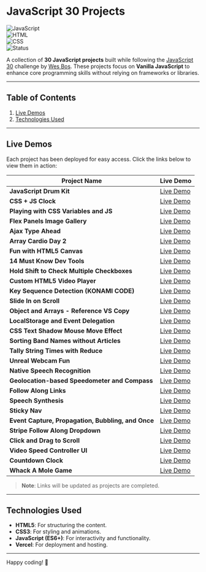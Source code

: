 # JavaScript 30 Projects

![JavaScript](https://img.shields.io/badge/JavaScript-ES6+-yellow.svg)  
![HTML](https://img.shields.io/badge/HTML-5-orange.svg)  
![CSS](https://img.shields.io/badge/CSS-3-blue.svg)  
![Status](https://img.shields.io/badge/status-in%20progress-yellowgreen.svg)

A collection of **30 JavaScript projects** built while following the [JavaScript 30](https://javascript30.com/) challenge by [Wes Bos](https://github.com/wesbos). These projects focus on **Vanilla JavaScript** to enhance core programming skills without relying on frameworks or libraries.

---

## Table of Contents

1. [Live Demos](#live-demos)
2. [Technologies Used](#technologies-used)

---

## Live Demos

Each project has been deployed for easy access. Click the links below to view them in action:

| Project Name                                       | Live Demo                                                      |
| -------------------------------------------------- | -------------------------------------------------------------- |
| **JavaScript Drum Kit**                            | [Live Demo](https://js-drumkit-aadityar73.vercel.app)          |
| **CSS + JS Clock**                                 | [Live Demo](https://js-css-clock-aadityar73.vercel.app/)       |
| **Playing with CSS Variables and JS**              | [Live Demo](https://css-variables-aadityar73.vercel.app/)      |
| **Flex Panels Image Gallery**                      | [Live Demo](https://flex-panel-gallery-aadityar73.vercel.app/) |
| **Ajax Type Ahead**                                | [Live Demo](#)                                                 |
| **Array Cardio Day 2**                             | [Live Demo](#)                                                 |
| **Fun with HTML5 Canvas**                          | [Live Demo](#)                                                 |
| **14 Must Know Dev Tools**                         | [Live Demo](#)                                                 |
| **Hold Shift to Check Multiple Checkboxes**        | [Live Demo](#)                                                 |
| **Custom HTML5 Video Player**                      | [Live Demo](#)                                                 |
| **Key Sequence Detection (KONAMI CODE)**           | [Live Demo](#)                                                 |
| **Slide In on Scroll**                             | [Live Demo](#)                                                 |
| **Object and Arrays - Reference VS Copy**          | [Live Demo](#)                                                 |
| **LocalStorage and Event Delegation**              | [Live Demo](#)                                                 |
| **CSS Text Shadow Mouse Move Effect**              | [Live Demo](#)                                                 |
| **Sorting Band Names without Articles**            | [Live Demo](#)                                                 |
| **Tally String Times with Reduce**                 | [Live Demo](#)                                                 |
| **Unreal Webcam Fun**                              | [Live Demo](#)                                                 |
| **Native Speech Recognition**                      | [Live Demo](#)                                                 |
| **Geolocation-based Speedometer and Compass**      | [Live Demo](#)                                                 |
| **Follow Along Links**                             | [Live Demo](#)                                                 |
| **Speech Synthesis**                               | [Live Demo](#)                                                 |
| **Sticky Nav**                                     | [Live Demo](#)                                                 |
| **Event Capture, Propagation, Bubbling, and Once** | [Live Demo](#)                                                 |
| **Stripe Follow Along Dropdown**                   | [Live Demo](#)                                                 |
| **Click and Drag to Scroll**                       | [Live Demo](#)                                                 |
| **Video Speed Controller UI**                      | [Live Demo](#)                                                 |
| **Countdown Clock**                                | [Live Demo](#)                                                 |
| **Whack A Mole Game**                              | [Live Demo](#)                                                 |

> **Note**: Links will be updated as projects are completed.

---

## Technologies Used

- **HTML5**: For structuring the content.
- **CSS3**: For styling and animations.
- **JavaScript (ES6+)**: For interactivity and functionality.
- **Vercel**: For deployment and hosting.

---

Happy coding! 🚀
